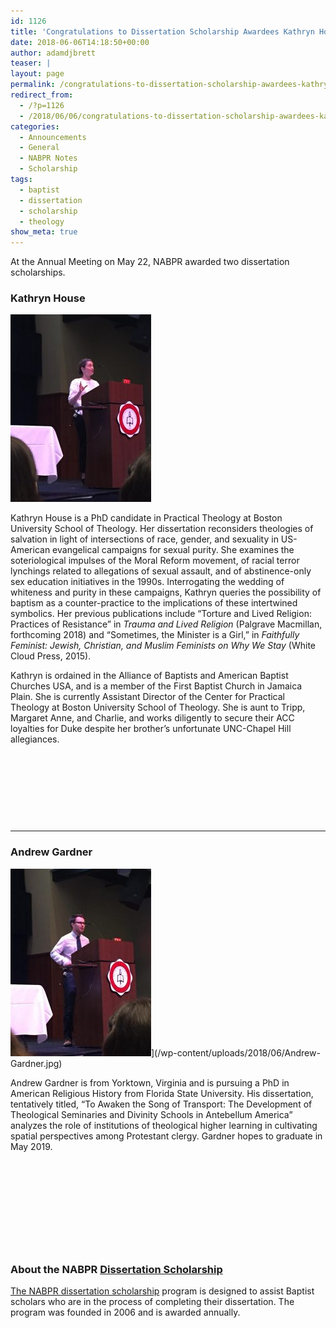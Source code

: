 ```yaml
---
id: 1126
title: 'Congratulations to Dissertation Scholarship Awardees Kathryn House &#038; Andrew Gardner'
date: 2018-06-06T14:18:50+00:00
author: adamdjbrett
teaser: |
layout: page
permalink: /congratulations-to-dissertation-scholarship-awardees-kathryn-house-andrew-gardner/
redirect_from:
  - /?p=1126
  - /2018/06/06/congratulations-to-dissertation-scholarship-awardees-kathryn-house-andrew-gardner/
categories:
  - Announcements
  - General
  - NABPR Notes
  - Scholarship
tags:
  - baptist
  - dissertation
  - scholarship
  - theology
show_meta: true  
---
```

At the Annual Meeting on May 22, NABPR awarded two dissertation scholarships.

### Kathryn House

[![Kathryn House, Portrait](/wp-content/uploads/2018/06/Kathryn-House-225x300.jpg)](/wp-content/uploads/2018/06/Kathryn-House.jpg)

Kathryn House is a PhD candidate in Practical Theology at Boston University School of Theology. Her dissertation reconsiders theologies of salvation in light of intersections of race, gender, and sexuality in US-American evangelical campaigns for sexual purity. She examines the soteriological impulses of the Moral Reform movement, of racial terror lynchings related to allegations of sexual assault, and of abstinence-only sex education initiatives in the 1990s. Interrogating the wedding of whiteness and purity in these campaigns, Kathryn queries the possibility of baptism as a counter-practice to the implications of these intertwined symbolics. Her previous publications include “Torture and Lived Religion: Practices of Resistance” in _Trauma and Lived Religion_ (Palgrave Macmillan, forthcoming 2018) and &#8220;Sometimes, the Minister is a Girl,&#8221; in _Faithfully Feminist: Jewish, Christian, and Muslim Feminists on Why We Stay_ (White Cloud Press, 2015).

Kathryn is ordained in the Alliance of Baptists and American Baptist Churches USA, and is a member of the First Baptist Church in Jamaica Plain. She is currently Assistant Director of the Center for Practical Theology at Boston University School of Theology. She is aunt to Tripp, Margaret Anne, and Charlie, and works diligently to secure their ACC loyalties for Duke despite her brother&#8217;s unfortunate UNC-Chapel Hill allegiances.

&nbsp;

&nbsp;

&nbsp;

&nbsp;

***

### Andrew Gardner

![Andrew Gardner, Portrait](/wp-content/uploads/2018/06/Andrew-Gardner-225x300.jpg)](/wp-content/uploads/2018/06/Andrew-Gardner.jpg)

Andrew Gardner is from Yorktown, Virginia and is pursuing a PhD in American Religious History from Florida State University. His dissertation, tentatively titled, &#8220;To Awaken the Song of Transport: The Development of Theological Seminaries and Divinity Schools in Antebellum America&#8221; analyzes the role of institutions of theological higher learning in cultivating spatial perspectives among Protestant clergy. Gardner hopes to graduate in May 2019.

&nbsp;

&nbsp;

&nbsp;

&nbsp;

&nbsp;

### About the NABPR [Dissertation Scholarship](/dissertation/)

[The NABPR dissertation scholarship](/dissertation/) program is designed to assist Baptist scholars who are in the process of completing their dissertation. The program was founded in 2006 and is awarded annually.
